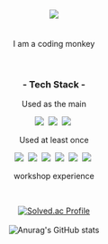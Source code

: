 <h1 align="center">
  <img src ="https://capsule-render.vercel.app/api?type=soft&color=gradient&height=380&section=header&text=Welcome!&desc=Nuloi%27s%20Github%20Profile&fontSize=90"/>
</h1>

<p align="center"><br>
  I am a coding monkey<br>
</p><br>

<h3 align="center">- Tech Stack -</h3>
<p align="center"> Used as the main</p>
<p align = "center">
  <img src="https://img.shields.io/badge/C-A8B9CC?style=flat-square&logo=C&logoColor=white"/>&nbsp
  <img src="https://img.shields.io/badge/Python-3776AB?style=flat-square&logo=Python&logoColor=white"/>&nbsp;
  <img src="https://img.shields.io/badge/Unity-000000?style=flat-square&logo=Unity&logoColor=white"/>&nbsp;
</p>
<p align="center"> Used at least once</p>
  <p align ="center">
  <img src ="https://img.shields.io/badge/PhotoShop-31A8FF?style=flat-square&logo=AdobePhotoshop&logoColor=white"/>&nbsp;
  <img src ="https://img.shields.io/badge/Premiere%20Pro-9933FF?style=flat-square&logo=AdobePremierePro&logoColor=white"/>&nbsp;
  <img src ="https://img.shields.io/badge/Linux-FCC624?style=flat-square&logo=Linux&logoColor=white"/>&nbsp;
  <img src="https://img.shields.io/badge/HTML5-E34F26?style=flat-square&logo=HTML5&logoColor=white"/>&nbsp;
  <img src="https://img.shields.io/badge/C Sharp-239120?style=flat-square&logo=C Sharp&logoColor=white"/>&nbsp;
  <img src="https://img.shields.io/badge/javascript-#F7DF1E?style=for-the-badge&logo=javascript&logoColor=black">&nbsp;
</p>
<p align="center"> workshop experience</p>
  <p align ="center">
<br>
<div align = center>

[![Solved.ac Profile](http://mazassumnida.wtf/api/v2/generate_badge?boj=ekgus0813)](https://solved.ac/profile/ekgus0813) <br><br>
![Anurag's GitHub stats](https://github-readme-stats.vercel.app/api?username=Nuloi&show_icons=true&theme=default_repocard)

</div>
<br>
